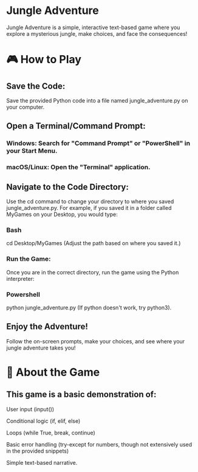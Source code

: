 # Jungle Adventure
Jungle Adventure is a simple, interactive text-based game where you explore a mysterious jungle, make choices, and face the consequences!

# 🎮 How to Play
## Save the Code:
Save the provided Python code into a file named jungle_adventure.py on your computer.

## Open a Terminal/Command Prompt:

### Windows: Search for "Command Prompt" or "PowerShell" in your Start Menu.

### macOS/Linux: Open the "Terminal" application.

## Navigate to the Code Directory:
Use the cd command to change your directory to where you saved jungle_adventure.py.
For example, if you saved it in a folder called MyGames on your Desktop, you would type:

### Bash

cd Desktop/MyGames
(Adjust the path based on where you saved it.)

### Run the Game:
Once you are in the correct directory, run the game using the Python interpreter:

### Powershell

python jungle_adventure.py
(If python doesn't work, try python3).

## Enjoy the Adventure!
Follow the on-screen prompts, make your choices, and see where your jungle adventure takes you!

# 📜 About the Game
## This game is a basic demonstration of:

User input (input())

Conditional logic (if, elif, else)

Loops (while True, break, continue)

Basic error handling (try-except for numbers, though not extensively used in the provided snippets)

Simple text-based narrative.
